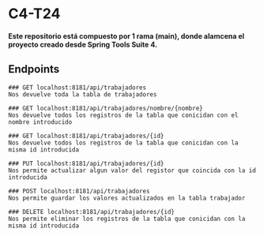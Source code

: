 # C4-T24

#### Este repositorio está compuesto por 1 rama (main), donde alamcena el proyecto creado desde Spring Tools Suite 4.

## Endpoints
```
### GET localhost:8181/api/trabajadores
Nos devuelve toda la tabla de trabajadores

### GET localhost:8181/api/trabajadores/nombre/{nombre}
Nos devuelve todos los registros de la tabla que conicidan con el nombre introducido

### GET localhost:8181/api/trabajadores/{id}
Nos devuelve todos los registros de la tabla que conicidan con la misma id introducida

### PUT localhost:8181/api/trabajadores/{id}
Nos permite actualizar algun valor del registor que coincida con la id introducida

### POST localhost:8181/api/trabajadores
Nos permite guardar los valores actualizados en la tabla trabajador

### DELETE localhost:8181/api/trabajadores/{id}
Nos permite eliminar los registros de la tabla que conicidan con la misma id introducida
```
